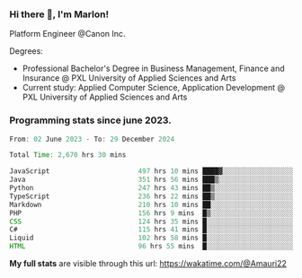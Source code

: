 
### Hi there 👋, I'm Marlon!

Platform Engineer @Canon Inc.

Degrees: 
- Professional Bachelor's Degree in Business Management, Finance and Insurance @ PXL University of Applied Sciences and Arts
- Current study: Applied Computer Science, Application Development @ PXL University of Applied Sciences and Arts

### Programming stats since june 2023.
<!--START_SECTION:waka-->

```java
From: 02 June 2023 - To: 29 December 2024

Total Time: 2,670 hrs 30 mins

JavaScript                      497 hrs 10 mins ████▓░░░░░░░░░░░░░░░░░░░░   18.26 %
Java                            351 hrs 56 mins ███▒░░░░░░░░░░░░░░░░░░░░░   12.93 %
Python                          247 hrs 43 mins ██▒░░░░░░░░░░░░░░░░░░░░░░   09.10 %
TypeScript                      236 hrs 22 mins ██▒░░░░░░░░░░░░░░░░░░░░░░   08.68 %
Markdown                        210 hrs 10 mins ██░░░░░░░░░░░░░░░░░░░░░░░   07.72 %
PHP                             156 hrs 9 mins  █▒░░░░░░░░░░░░░░░░░░░░░░░   05.74 %
CSS                             124 hrs 35 mins █░░░░░░░░░░░░░░░░░░░░░░░░   04.58 %
C#                              115 hrs 41 mins █░░░░░░░░░░░░░░░░░░░░░░░░   04.25 %
Liquid                          102 hrs 58 mins █░░░░░░░░░░░░░░░░░░░░░░░░   03.78 %
HTML                            96 hrs 55 mins  █░░░░░░░░░░░░░░░░░░░░░░░░   03.56 %
```

<!--END_SECTION:waka-->
**My full stats** are visible through this url: https://wakatime.com/@Amauri22
